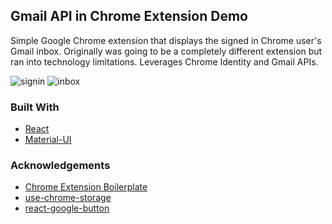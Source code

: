 ## Gmail API in Chrome Extension Demo

Simple Google Chrome extension that displays the signed in Chrome user's Gmail inbox. Originally was going to be a completely different extension but ran into technology limitations. Leverages Chrome Identity and Gmail APIs.

![signin](https://user-images.githubusercontent.com/70483566/129666373-ad95851c-aff1-4c65-87e7-e83320b2c3ef.png)
![inbox](https://user-images.githubusercontent.com/70483566/129666376-3b24cdb2-c40f-43d5-82b0-c7942d034782.png)

### Built With

-   [React](https://reactjs.org/)
-   [Material-UI](https://material-ui.com/)

<!-- ACKNOWLEDGEMENTS -->

### Acknowledgements

-   [Chrome Extension Boilerplate](https://github.com/lxieyang/chrome-extension-boilerplate-react)
-   [use-chrome-storage](https://github.com/onikienko/use-chrome-storage)
-   [react-google-button](https://github.com/prescottprue/react-google-button)
